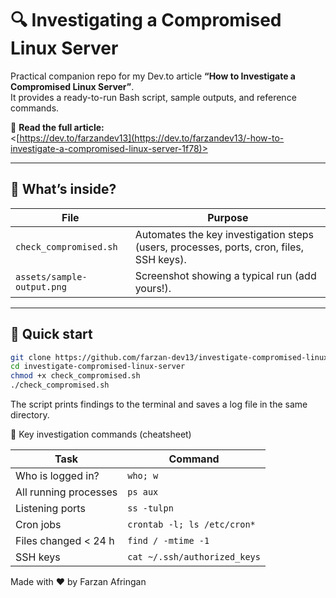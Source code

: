 # 🔍 Investigating a Compromised Linux Server

Practical companion repo for my Dev.to article **“How to Investigate a Compromised Linux Server”**.  
It provides a ready-to-run Bash script, sample outputs, and reference commands.

📖 **Read the full article:**  
<[https://dev.to/farzandev13](https://dev.to/farzandev13/-how-to-investigate-a-compromised-linux-server-1f78)>

---

## 🧰 What’s inside?

| File | Purpose |
|------|---------|
| `check_compromised.sh` | Automates the key investigation steps (users, processes, ports, cron, files, SSH keys). |
| `assets/sample-output.png` | Screenshot showing a typical run (add yours!). |

---

## 🚀 Quick start

```bash
git clone https://github.com/farzan-dev13/investigate-compromised-linux-server.git
cd investigate-compromised-linux-server
chmod +x check_compromised.sh
./check_compromised.sh
```

The script prints findings to the terminal and saves a log file in the same directory.


🔑 Key investigation commands (cheatsheet)


| Task                  | Command                      |
| --------------------- | ---------------------------- |
| Who is logged in?     | `who; w`                     |
| All running processes | `ps aux`                     |
| Listening ports       | `ss -tulpn`                  |
| Cron jobs             | `crontab -l; ls /etc/cron*`  |
| Files changed < 24 h  | `find / -mtime -1`           |
| SSH keys              | `cat ~/.ssh/authorized_keys` |


Made with ❤️ by Farzan Afringan



